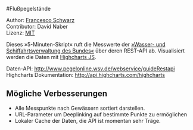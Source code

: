 #Flußpegelstände

Author: [Francesco Schwarz](http://frncs.co/)  
Contributor: David Naber  
Lizenz: [MIT](http://opensource.org/licenses/MIT)  

Dieses »5-Minuten-Skript« ruft die Messwerte der [»Wasser- und Schiffahrtsverwaltung des Bundes«](http://www.pegelonline.wsv.de/) über deren REST-API ab. Visualisiert werden die Daten mit [Highcharts JS](http://www.highcharts.com/).

Daten-API: http://www.pegelonline.wsv.de/webservice/guideRestapi
Highcharts Dokumentation: http://api.highcharts.com/highcharts

## Mögliche Verbesserungen
 * Alle Messpunkte nach Gewässern sortiert darstellen.
 * URL-Parameter um Deeplinking auf bestimmte Punkte zu ermöglichen
 * Lokaler Cache der Daten, die API ist momentan sehr Träge.
